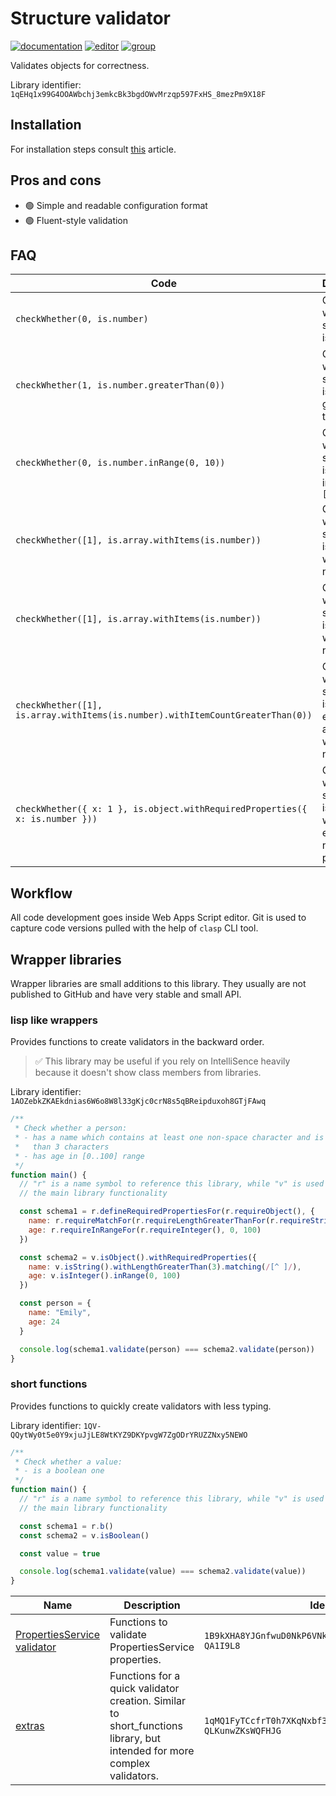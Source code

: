 # Structure validator

[![documentation](https://img.shields.io/badge/Documentation-open-blue)](./Documentation.md)
[![editor](https://img.shields.io/badge/Web%20editor-open-red)](https://script.google.com/d/1qEHq1x99G4OOAWbchj3emkcBk3bgdOWvMrzqp597FxHS_8mezPm9X18F/edit?usp=sharing)
[![group](https://img.shields.io/badge/Group-open-white)](https://groups.google.com/g/javascript-structure-validator)

Validates objects for correctness.

Library identifier: `1qEHq1x99G4OOAWbchj3emkcBk3bgdOWvMrzqp597FxHS_8mezPm9X18F`

## Installation

For installation steps consult [this][libraries] article.

[libraries]: https://developers.google.com/apps-script/guides/libraries

## Pros and cons

- :green_circle: Simple and readable configuration format
- :green_circle: Fluent-style validation

## FAQ
  
| Code                                                                           | Description                                                            |
| ------------------------------------------------------------------------------ | ---------------------------------------------------------------------- |
| `checkWhether(0, is.number)`                                                   | Check whether something is a number                                    |
| `checkWhether(1, is.number.greaterThan(0))`                                    | Check whether something is a number greater than zero                  |
| `checkWhether(0, is.number.inRange(0, 10))`                                    | Check whether something is a number in range `[0..10]`                 |
| `checkWhether([1], is.array.withItems(is.number))`                             | Check whether something is an array with numbers                       |
| `checkWhether([1], is.array.withItems(is.number))`                             | Check whether something is an array with numbers                       |
| `checkWhether([1], is.array.withItems(is.number).withItemCountGreaterThan(0))` | Check whether something is not empty array array with numbers          |
| `checkWhether({ x: 1 }, is.object.withRequiredProperties({ x: is.number }))`   | Check whether something is an object with existing number property `x` |

## Workflow

All code development goes inside Web Apps Script editor. Git is used to capture
code versions pulled with the help of `clasp` CLI tool.

## Wrapper libraries

Wrapper libraries are small additions to this library. They usually are not
published to GitHub and have very stable and small API.

### lisp like wrappers

Provides functions to create validators in the backward order.

> :white_check_mark: This library may be useful if you rely on IntelliSence
> heavily because it doesn't show class members from libraries.

Library identifier: `1AOZebkZKAEkdnias6W6o8W8l33gKjc0crN8s5qBReipduxoh8GTjFAwq`

```javascript
/**
 * Check whether a person:
 * - has a name which contains at least one non-space character and is longer
 *   than 3 characters
 * - has age in [0..100] range
 */
function main() {
  // "r" is a name symbol to reference this library, while "v" is used to access
  // the main library functionality

  const schema1 = r.defineRequiredPropertiesFor(r.requireObject(), {
    name: r.requireMatchFor(r.requireLengthGreaterThanFor(r.requireString(), 3), /[^ ]/),
    age: r.requireInRangeFor(r.requireInteger(), 0, 100)
  })

  const schema2 = v.isObject().withRequiredProperties({
    name: v.isString().withLengthGreaterThan(3).matching(/[^ ]/),
    age: v.isInteger().inRange(0, 100)
  })

  const person = {
    name: "Emily",
    age: 24
  }

  console.log(schema1.validate(person) === schema2.validate(person))
}
```

### short functions

Provides functions to quickly create validators with less typing.

Library identifier: `1QV-QQytWy0t5e0Y9xjuJjLE8WtKYZ9DKYpvgW7ZgODrYRUZZNxy5NEWO`

```javascript
/**
 * Check whether a value:
 * - is a boolean one
 */
function main() {
  // "r" is a name symbol to reference this library, while "v" is used to access
  // the main library functionality

  const schema1 = r.b()
  const schema2 = v.isBoolean()

  const value = true

  console.log(schema1.validate(value) === schema2.validate(value))
}
```

| Name                                                        | Description                                                                                                             | Identifier                                                  |
| ----------------------------------------------------------- | ----------------------------------------------------------------------------------------------------------------------- | ----------------------------------------------------------- |
| [PropertiesService validator][properties_service_validator] | Functions to validate PropertiesService properties.                                                                     | `1B9kXHA8YJGnfwuD0NkP6VNkzcExJigKWS5_YyMjrq7EUEZzV-QA1I9L8` |
| [extras][extras]                                            | Functions for a quick validator creation. Similar to short_functions library, but intended for more complex validators. | `1qMQ1FyTCcfrT0h7XKqNxbf3-ol3g3uR3VJmKeobd-QLKunwZKsWQFHJG` |

[properties_service_validator]: https://script.google.com/d/1B9kXHA8YJGnfwuD0NkP6VNkzcExJigKWS5_YyMjrq7EUEZzV-QA1I9L8/edit?usp=sharing
[extras]: https://script.google.com/d/1qMQ1FyTCcfrT0h7XKqNxbf3-ol3g3uR3VJmKeobd-QLKunwZKsWQFHJG/edit?usp=sharing
